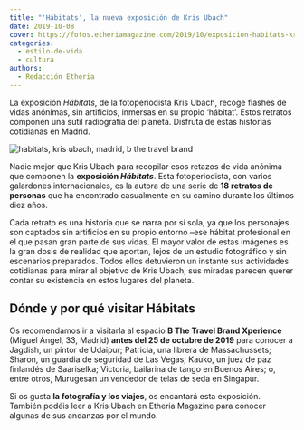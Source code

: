```yaml
---
title: "'Hábitats', la nueva exposición de Kris Ubach"
date: 2019-10-08
cover: https://fotos.etheriamagazine.com/2019/10/exposicion-habitats-kris-ubach.jpg
categories: 
  - estilo-de-vida
  - cultura
authors: 
  - Redacción Etheria
---
```


La exposición _Hábitats_, de la fotoperiodista Kris Ubach, recoge flashes de vidas 
anónimas, sin artificios, inmersas en su propio ‘hábitat’. Estos retratos componen una 
sutil radiografía del planeta. Disfruta de estas historias cotidianas en Madrid. 

![habitats, kris ubach, madrid, b the travel brand](https://fotos.etheriamagazine.com/2019/10/exposicion-habitats-kris-ubach.jpg "Exposición Hábitats, de Kris Ubach.")

Nadie mejor que Kris Ubach para recopilar esos retazos de vida anónima que componen la 
**exposición _Hábitats_**. Esta fotoperiodista, con varios galardones internacionales, 
es la autora de una serie de **18 retratos de personas** que ha encontrado casualmente 
en su camino durante los últimos diez años. 

Cada retrato es una historia que se narra por sí sola, ya que los personajes son 
captados sin artificios en su propio entorno –ese hábitat profesional en el que pasan 
gran parte de sus vidas. El mayor valor de estas imágenes es la gran dosis de realidad 
que aportan, lejos de un estudio fotográfico y sin escenarios preparados. Todos ellos 
detuvieron un instante sus actividades cotidianas para mirar al objetivo de Kris Ubach, 
sus miradas parecen querer contar su existencia en estos lugares del planeta. 

## Dónde y por qué visitar Hábitats

Os recomendamos ir a visitarla al espacio **B The Travel Brand Xperience** (Miguel 
Ángel, 33, Madrid) **antes del 25 de octubre de 2019** para conocer a Jagdish, un pintor 
de Udaipur; Patricia, una librera de Massachussets; Sharon, un guardia de seguridad de 
Las Vegas; Kauko, un juez de paz finlandés de Saariselka; Victoria, bailarina de tango 
en Buenos Aires; o, entre otros, Murugesan un vendedor de telas de seda en Singapur. 

Si os gusta **la fotografía y los viajes**, os encantará esta exposición. También podéis 
leer a Kris Ubach en Etheria Magazine para conocer algunas de sus andanzas por el mundo.
